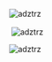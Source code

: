 
<p align="left"> <img src="https://komarev.com/ghpvc/?username=adztrz&label=Profile%20views&color=0e75b6&style=flat" alt="adztrz" /> </p>

<p>&nbsp;<img align="center" src="https://github-readme-stats.vercel.app/api?username=adztrz&show_icons=true&locale=en" alt="adztrz" /></p>

<p><img align="center" src="https://github-readme-streak-stats.herokuapp.com/?user=adztrz&" alt="adztrz" /></p>
